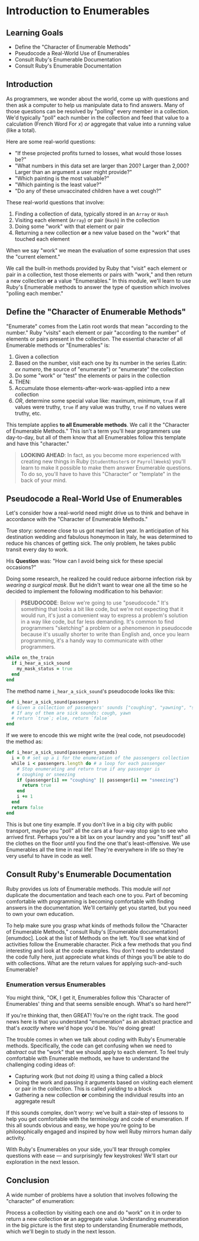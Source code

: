 # Introduction to Enumerables


## Learning Goals

* Define the "Character of Enumerable Methods"
* Pseudocode a Real-World Use of Enumerables
* Consult Ruby's Enumerable Documentation
* Consult Ruby's Enumerable Documentation

## Introduction

As programmers, we wonder about the world, come up with questions and then
ask a computer to help us manipulate data to find answers. Many of those
questions can be resolved by "polling" every member in a collection. We'd
typically "poll" each number in the collection and feed that value to a
calculation (French Word For _x_) _or_ aggregate that value into a running
value (like a total).

Here are some real-world questions:

* "If these projected profits turned to losses, what would those losses be?"
* "What numbers in this data set are larger than 200? Larger than 2,000? Larger
  than an argument a user might provide?"
* "Which painting is the most valuable?"
* "Which painting is the least value?"
* "Do any of these unvaccinated children have a wet cough?"

These real-world questions that involve:

1. Finding a collection of data, typically stored in an `Array` or `Hash`
2. Visiting each element (`Array`) or pair (`Hash`) in the collection
3. Doing some "work" with that element or pair
4. Returning a new collection **or** a new value based on the "work" that
   touched each element

When we say "work" we mean the evaluation of some expression that uses the
"current element."

We call the built-in methods provided by Ruby that "visit" each element or pair
in a collection, test those elements or pairs with "work," and then return a
new collection **or** a value "Enumerables." In this module, we'll learn to use
Ruby's Enumerable methods to answer the type of question which involves
"polling each member."

## Define the "Character of Enumerable Methods"

"Enumerate" comes from the Latin root words that mean "according to the
number." Ruby "visits" each element or pair "according to the number" of
elements or pairs present in the collection. The essential character of all
Enumerable methods or "Enumerables" is:

1. Given a collection
2. Based on the number, visit each one by its number in the series (Latin: _ex
   numero_, the source of "enumerate") or "enumerate" the collection
3. Do some "work" or "test" the elements or pairs in the collection
4. THEN:
  1. Accumulate those elements-after-work-was-applied into a new collection
  2. _OR_, determine some special value like: maximum, minimum, `true` if all
values were truthy, `true` if any value was truthy, `true` if no values were
truthy, etc.

This template applies **to all Enumerable methods**. We call it the "Character
of Enumerable Methods." This isn't a term you'll hear programmers use
day-to-day, but all of them know that all Enumerables follow this template and
have this "character."

> **LOOKING AHEAD**: In fact, as you become more experienced with creating new
> things in Ruby (`StudentRoster`s or `PayrollWeek`s) you'll learn to make it
> possible to make them answer Enumerable questions. To do so, you'll have to
> have this "Character" or "template" in the back of your mind.

## Pseudocode a Real-World Use of Enumerables

Let's consider how a real-world need might drive us to think and behave in
accordance with the "Character of Enumerable Methods."

True story: someone close to us got married last year. In anticipation of his
destination wedding and fabulous honeymoon in Italy, he was determined to
reduce his chances of getting sick. The only problem, he takes public transit
every day to work.

His **Question** was: "How can I avoid being sick for these special occasions?"

Doing some research, he realized he could reduce airborne infection risk by
_wearing a surgical mask_. But he didn't want to wear one all the time so he
decided to implement the following modification to his behavior:

> **PSEUDOCODE**: Below we're going to use "pseudocode." It's something that
> looks a bit like code, but we're not expecting that it would run, it's just a
> convenient way to express a problem's solution in a way like code, but far
> less demanding. It's common to find programmers "sketching" a problem or a
> phenomenon in pseudocode because it's usually shorter to write than English
> and, once you learn programming, it's a handy way to communicate with other
> programmers.

```ruby
while on_the_train
  if i_hear_a_sick_sound
    my_mask_status = true
  end
end
```

The method name `i_hear_a_sick_sound`'s pseudocode looks like
this:

```ruby
def i_hear_a_sick_sound(passengers)
  # Given a collection of passengers' sounds ["coughing", "yawning", "sneezing", "singing Jamaican traditional folksong"]
  # If any of them are sick sounds: cough, yawn
  # return `true`; else, return `false`
end
```

If we were to encode this we might write the (real code, not pseudocode) the
method as:

```ruby 
def i_hear_a_sick_sound(passengers_sounds)
  i = 0 # set up a i for the enumeration of the passengers collection
  while i < passengers.length do # a loop for each passenger
    # Stop enumerating and return true if any passenger is
    # coughing or sneezing
    if (passenger[i] == "coughing" || passenger[i] == "sneezing")
      return true
    end
    i += 1
  end
  return false
end
```

This is but one tiny example. If you don't live in a big city with public
transport, maybe you "poll" all the cars at a four-way stop sign to see who
arrived first. Perhaps you're a bit lax on your laundry and you "sniff test"
all the clothes on the floor _until_ you find the one that's least-offensive.  We 
use Enumerables all the time in real life! They're everywhere in life so
they're very useful to have in code as well.

## Consult Ruby's Enumerable Documentation

Ruby provides us _lots_ of Enumerable methods. This module _will not_ duplicate
the documentation and teach each one to you. Part of becoming comfortable with
programming is becoming comfortable with finding answers in the documentation.
We'll certainly get you started, but you need to own your own education.

To help make sure you grasp what kinds of methods follow the "Character of
Enumerable Methods," consult Ruby's [Enumerable documentation][enumdoc]. Look
at the list of Methods on the left. You'll see what kind of activities follow
the Enumerable character. Pick a few methods that you find interesting and look
at the code examples.  You don't need to understand the code fully here, just
appreciate what kinds of things you'll be able to do with collections. What are
the return values for applying such-and-such Enumerable?

### Enumeration versus Enumerables

You might think, "OK, I get it, Enumerables follow this 'Character of
Enumerables' thing and that seems sensible enough. What's so hard here?"

If you're thinking that, then GREAT! You're on the right track. The good news
here is that you understand "enumeration" as an abstract practice and that's
_exactly_ where we'd hope you'd be. You're doing great!

The trouble comes in when we talk about _coding_ with Ruby's Enumerable
methods. Specifically, the code can get confusing when we need to _abstract_
out the "work" that we should apply to each element. To feel truly comfortable
with Enumerable methods, we have to understand the challenging coding ideas of:

* Capturing work (but not _doing_ it) using a thing called a _block_
* Doing the work and passing it arguments based on visiting each element or
  pair in the collection. This is called _yielding_ to a block
* Gathering a new collection **or** combining the individual results into an
  aggregate result

If this sounds complex, don't worry: we've built a stair-step of lessons to
help you get comfortable with the terminology and code of enumeration. If this
all sounds obvious and easy, we hope you're going to be philosophically engaged
and inspired by how well Ruby mirrors human daily activity.

With Ruby's Enumerables on your side, you'll tear through complex questions
with ease &mdash; and surprisingly few keystrokes! We'll start our exploration
in the next lesson.

## Conclusion

A wide number of problems have a solution that involves following the
"character" of enumeration:

Process a collection by visiting each one and do "work" on it in order to
return a new collection **or** an aggregate value. Understanding enumeration in
the big picture is the first step to understanding Enumerable methods, which
we'll begin to study in the next lesson.
